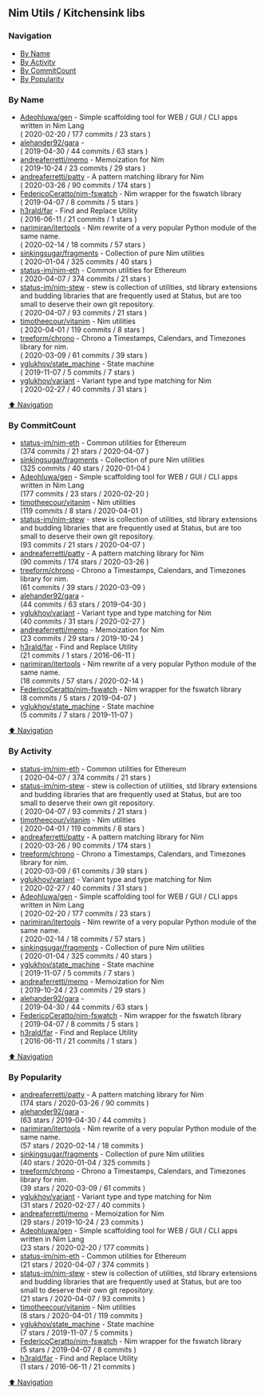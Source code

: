 ## Nim Utils / Kitchensink libs


### Navigation

- [By Name](#by-name)
- [By Activity](#by-activity)
- [By CommitCount](#by-commitcount)
- [By Popularity](#by-popularity)

### By Name
<!-- PROJECTS_LIST -->
- [Adeohluwa/gen](https://github.com/Adeohluwa/gen) - Simple scaffolding tool for WEB / GUI / CLI apps written in Nim Lang <br/> ( 2020-02-20 / 177 commits / 23 stars )
- [alehander92/gara](https://github.com/alehander92/gara) -  <br/> ( 2019-04-30 / 44 commits / 63 stars )
- [andreaferretti/memo](https://github.com/andreaferretti/memo) - Memoization for Nim <br/> ( 2019-10-24 / 23 commits / 29 stars )
- [andreaferretti/patty](https://github.com/andreaferretti/patty) - A pattern matching library for Nim <br/> ( 2020-03-26 / 90 commits / 174 stars )
- [FedericoCeratto/nim-fswatch](https://github.com/FedericoCeratto/nim-fswatch) - Nim wrapper for the fswatch library <br/> ( 2019-04-07 / 8 commits / 5 stars )
- [h3rald/far](https://github.com/h3rald/far) - Find and Replace Utility <br/> ( 2016-06-11 / 21 commits / 1 stars )
- [narimiran/itertools](https://github.com/narimiran/itertools) - Nim rewrite of a very popular Python module of the same name. <br/> ( 2020-02-14 / 18 commits / 57 stars )
- [sinkingsugar/fragments](https://github.com/sinkingsugar/fragments) - Collection of pure Nim utilities <br/> ( 2020-01-04 / 325 commits / 40 stars )
- [status-im/nim-eth](https://github.com/status-im/nim-eth) - Common utilities for Ethereum <br/> ( 2020-04-07 / 374 commits / 21 stars )
- [status-im/nim-stew](https://github.com/status-im/nim-stew) - stew is collection of utilities, std library extensions and budding libraries that are frequently used at Status, but are too small to deserve their own git repository. <br/> ( 2020-04-07 / 93 commits / 21 stars )
- [timotheecour/vitanim](https://github.com/timotheecour/vitanim) - Nim utilities <br/> ( 2020-04-01 / 119 commits / 8 stars )
- [treeform/chrono](https://github.com/treeform/chrono) - Chrono a Timestamps, Calendars, and Timezones library for nim. <br/> ( 2020-03-09 / 61 commits / 39 stars )
- [yglukhov/state_machine](https://github.com/yglukhov/state_machine) - State machine <br/> ( 2019-11-07 / 5 commits / 7 stars )
- [yglukhov/variant](https://github.com/yglukhov/variant) - Variant type and type matching for Nim <br/> ( 2020-02-27 / 40 commits / 31 stars )
<!-- /PROJECTS_LIST -->

[⬆ Navigation](#navigation)

### By CommitCount
<!-- COMMITCOUNT_LIST -->
- [status-im/nim-eth](https://github.com/status-im/nim-eth) - Common utilities for Ethereum <br/> (374 commits / 21 stars / 2020-04-07 )
- [sinkingsugar/fragments](https://github.com/sinkingsugar/fragments) - Collection of pure Nim utilities <br/> (325 commits / 40 stars / 2020-01-04 )
- [Adeohluwa/gen](https://github.com/Adeohluwa/gen) - Simple scaffolding tool for WEB / GUI / CLI apps written in Nim Lang <br/> (177 commits / 23 stars / 2020-02-20 )
- [timotheecour/vitanim](https://github.com/timotheecour/vitanim) - Nim utilities <br/> (119 commits / 8 stars / 2020-04-01 )
- [status-im/nim-stew](https://github.com/status-im/nim-stew) - stew is collection of utilities, std library extensions and budding libraries that are frequently used at Status, but are too small to deserve their own git repository. <br/> (93 commits / 21 stars / 2020-04-07 )
- [andreaferretti/patty](https://github.com/andreaferretti/patty) - A pattern matching library for Nim <br/> (90 commits / 174 stars / 2020-03-26 )
- [treeform/chrono](https://github.com/treeform/chrono) - Chrono a Timestamps, Calendars, and Timezones library for nim. <br/> (61 commits / 39 stars / 2020-03-09 )
- [alehander92/gara](https://github.com/alehander92/gara) -  <br/> (44 commits / 63 stars / 2019-04-30 )
- [yglukhov/variant](https://github.com/yglukhov/variant) - Variant type and type matching for Nim <br/> (40 commits / 31 stars / 2020-02-27 )
- [andreaferretti/memo](https://github.com/andreaferretti/memo) - Memoization for Nim <br/> (23 commits / 29 stars / 2019-10-24 )
- [h3rald/far](https://github.com/h3rald/far) - Find and Replace Utility <br/> (21 commits / 1 stars / 2016-06-11 )
- [narimiran/itertools](https://github.com/narimiran/itertools) - Nim rewrite of a very popular Python module of the same name. <br/> (18 commits / 57 stars / 2020-02-14 )
- [FedericoCeratto/nim-fswatch](https://github.com/FedericoCeratto/nim-fswatch) - Nim wrapper for the fswatch library <br/> (8 commits / 5 stars / 2019-04-07 )
- [yglukhov/state_machine](https://github.com/yglukhov/state_machine) - State machine <br/> (5 commits / 7 stars / 2019-11-07 )
<!-- /COMMITCOUNT_LIST -->
[⬆ Navigation](#navigation)

### By Activity
<!-- ACTIVITY_LIST -->
- [status-im/nim-eth](https://github.com/status-im/nim-eth) - Common utilities for Ethereum <br/> ( 2020-04-07 / 374 commits / 21 stars )
- [status-im/nim-stew](https://github.com/status-im/nim-stew) - stew is collection of utilities, std library extensions and budding libraries that are frequently used at Status, but are too small to deserve their own git repository. <br/> ( 2020-04-07 / 93 commits / 21 stars )
- [timotheecour/vitanim](https://github.com/timotheecour/vitanim) - Nim utilities <br/> ( 2020-04-01 / 119 commits / 8 stars )
- [andreaferretti/patty](https://github.com/andreaferretti/patty) - A pattern matching library for Nim <br/> ( 2020-03-26 / 90 commits / 174 stars )
- [treeform/chrono](https://github.com/treeform/chrono) - Chrono a Timestamps, Calendars, and Timezones library for nim. <br/> ( 2020-03-09 / 61 commits / 39 stars )
- [yglukhov/variant](https://github.com/yglukhov/variant) - Variant type and type matching for Nim <br/> ( 2020-02-27 / 40 commits / 31 stars )
- [Adeohluwa/gen](https://github.com/Adeohluwa/gen) - Simple scaffolding tool for WEB / GUI / CLI apps written in Nim Lang <br/> ( 2020-02-20 / 177 commits / 23 stars )
- [narimiran/itertools](https://github.com/narimiran/itertools) - Nim rewrite of a very popular Python module of the same name. <br/> ( 2020-02-14 / 18 commits / 57 stars )
- [sinkingsugar/fragments](https://github.com/sinkingsugar/fragments) - Collection of pure Nim utilities <br/> ( 2020-01-04 / 325 commits / 40 stars )
- [yglukhov/state_machine](https://github.com/yglukhov/state_machine) - State machine <br/> ( 2019-11-07 / 5 commits / 7 stars )
- [andreaferretti/memo](https://github.com/andreaferretti/memo) - Memoization for Nim <br/> ( 2019-10-24 / 23 commits / 29 stars )
- [alehander92/gara](https://github.com/alehander92/gara) -  <br/> ( 2019-04-30 / 44 commits / 63 stars )
- [FedericoCeratto/nim-fswatch](https://github.com/FedericoCeratto/nim-fswatch) - Nim wrapper for the fswatch library <br/> ( 2019-04-07 / 8 commits / 5 stars )
- [h3rald/far](https://github.com/h3rald/far) - Find and Replace Utility <br/> ( 2016-06-11 / 21 commits / 1 stars )
<!-- /ACTIVITY_LIST -->

[⬆ Navigation](#navigation)

### By Popularity
<!-- POPULARITY_LIST -->
- [andreaferretti/patty](https://github.com/andreaferretti/patty) - A pattern matching library for Nim <br/> (174 stars / 2020-03-26 / 90 commits )
- [alehander92/gara](https://github.com/alehander92/gara) -  <br/> (63 stars / 2019-04-30 / 44 commits )
- [narimiran/itertools](https://github.com/narimiran/itertools) - Nim rewrite of a very popular Python module of the same name. <br/> (57 stars / 2020-02-14 / 18 commits )
- [sinkingsugar/fragments](https://github.com/sinkingsugar/fragments) - Collection of pure Nim utilities <br/> (40 stars / 2020-01-04 / 325 commits )
- [treeform/chrono](https://github.com/treeform/chrono) - Chrono a Timestamps, Calendars, and Timezones library for nim. <br/> (39 stars / 2020-03-09 / 61 commits )
- [yglukhov/variant](https://github.com/yglukhov/variant) - Variant type and type matching for Nim <br/> (31 stars / 2020-02-27 / 40 commits )
- [andreaferretti/memo](https://github.com/andreaferretti/memo) - Memoization for Nim <br/> (29 stars / 2019-10-24 / 23 commits )
- [Adeohluwa/gen](https://github.com/Adeohluwa/gen) - Simple scaffolding tool for WEB / GUI / CLI apps written in Nim Lang <br/> (23 stars / 2020-02-20 / 177 commits )
- [status-im/nim-eth](https://github.com/status-im/nim-eth) - Common utilities for Ethereum <br/> (21 stars / 2020-04-07 / 374 commits )
- [status-im/nim-stew](https://github.com/status-im/nim-stew) - stew is collection of utilities, std library extensions and budding libraries that are frequently used at Status, but are too small to deserve their own git repository. <br/> (21 stars / 2020-04-07 / 93 commits )
- [timotheecour/vitanim](https://github.com/timotheecour/vitanim) - Nim utilities <br/> (8 stars / 2020-04-01 / 119 commits )
- [yglukhov/state_machine](https://github.com/yglukhov/state_machine) - State machine <br/> (7 stars / 2019-11-07 / 5 commits )
- [FedericoCeratto/nim-fswatch](https://github.com/FedericoCeratto/nim-fswatch) - Nim wrapper for the fswatch library <br/> (5 stars / 2019-04-07 / 8 commits )
- [h3rald/far](https://github.com/h3rald/far) - Find and Replace Utility <br/> (1 stars / 2016-06-11 / 21 commits )
<!-- /POPULARITY_LIST -->

[⬆ Navigation](#navigation)
